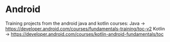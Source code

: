 # Android
Training projects from the android java and kotlin courses:
  Java   -> https://developer.android.com/courses/fundamentals-training/toc-v2
  Kotlin -> https://developer.android.com/courses/kotlin-android-fundamentals/toc

